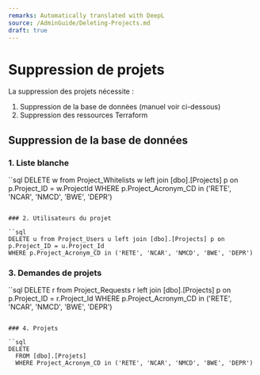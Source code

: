 ```yaml
---
remarks: Automatically translated with DeepL
source: /AdminGuide/Deleting-Projects.md
draft: true
---
```


# Suppression de projets

La suppression des projets nécessite :
1. Suppression de la base de données (manuel voir ci-dessous)
1. Suppression des ressources Terraform

## Suppression de la base de données

### 1. Liste blanche

``sql
DELETE w from Project_Whitelists w left join [dbo].[Projects] p on p.Project_ID = w.ProjectId
WHERE p.Project_Acronym_CD in ('RETE', 'NCAR', 'NMCD', 'BWE', 'DEPR')
```

### 2. Utilisateurs du projet

``sql
DELETE u from Project_Users u left join [dbo].[Projects] p on p.Project_ID = u.Project_Id
WHERE p.Project_Acronym_CD in ('RETE', 'NCAR', 'NMCD', 'BWE', 'DEPR')
```

### 3. Demandes de projets

``sql
DELETE r from Project_Requests r left join [dbo].[Projects] p on p.Project_ID = r.Project_Id
WHERE p.Project_Acronym_CD in ('RETE', 'NCAR', 'NMCD', 'BWE', 'DEPR')
```

### 4. Projets

``sql
DELETE
  FROM [dbo].[Projets]
  WHERE Project_Acronym_CD in ('RETE', 'NCAR', 'NMCD', 'BWE', 'DEPR')
```

